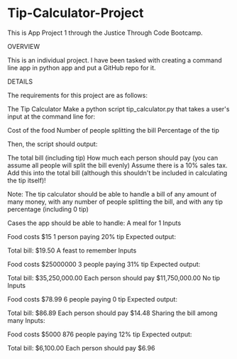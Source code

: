# Tip-Calculator-Project
This is App Project 1 through the Justice Through Code Bootcamp.

OVERVIEW

This is an individual project. I have been tasked with creating a command line app in python app and put a GitHub repo for it. 

DETAILS

The requirements for this project are as follows:

The Tip Calculator
Make a python script tip_calculator.py that takes a user's input at the command line for:

Cost of the food
Number of people splitting the bill
Percentage of the tip

Then, the script should output:

The total bill (including tip)
How much each person should pay (you can assume all people will split the bill evenly)
Assume there is a 10% sales tax. Add this into the total bill (although this shouldn't be included in calculating the tip itself)!

Note: The tip calculator should be able to handle a bill of any amount of many money, with any number of people splitting the bill, and with any tip percentage (including 0 tip)

Cases the app should be able to handle:
A meal for 1
Inputs

Food costs $15
1 person paying
20% tip
Expected output:

Total bill: $19.50
A feast to remember
Inputs

Food costs $25000000
3 people paying
31% tip
Expected output:

Total bill: $35,250,000.00
Each person should pay $11,750,000.00
No tip
Inputs

Food costs $78.99
6 people paying
0 tip
Expected output:

Total bill: $86.89
Each person should pay $14.48
Sharing the bill among many
Inputs:

Food costs $5000
876 people paying
12% tip
Expected output:

Total bill: $6,100.00
Each person should pay $6.96

